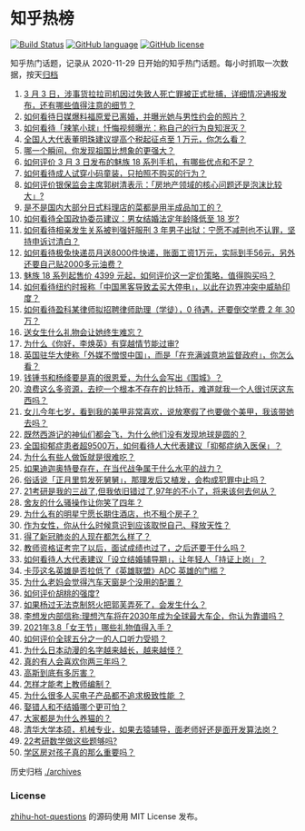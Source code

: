 # 知乎热榜
[![Build Status](https://github.com/ToWeLong/zhihu-hot-questions/workflows/CI/badge.svg)](https://github.com/ToWeLong/zhihu-hot-questions/actions)
[![GitHub language](https://img.shields.io/badge/language-golang-orange.svg)](https://golang.org/)
[![GitHub license](https://img.shields.io/github/license/ToWeLong/zhihu-hot-questions)](https://github.com/ToWeLong/zhihu-hot-questions/blob/main/LICENSE)

知乎热门话题，记录从 2020-11-29 日开始的知乎热门话题。每小时抓取一次数据，按天[归档](./archives)

<!-- BEGIN -->

1. [3 月 3 日，涉事货拉拉司机因过失致人死亡罪被正式批捕，详细情况通报发布，还有哪些值得注意的细节？](https://www.zhihu.com/question/447340905)
1. [如何看待日媒爆料福原爱已离婚，并曝光她与男性约会的照片？](https://www.zhihu.com/question/447390190)
1. [如何看待「辣笔小球」忏悔视频曝光：称自己的行为良知泯灭？](https://www.zhihu.com/question/447109721)
1. [全国人大代表董明珠建议提高个税起征点至 1 万元，你怎么看？](https://www.zhihu.com/question/447327072)
1. [哪一个瞬间，你发现祖国比想象的更强大？](https://www.zhihu.com/question/446190780)
1. [如何评价 3 月 3 日发布的魅族 18 系列手机，有哪些优点和不足？](https://www.zhihu.com/question/446900324)
1. [如何看待成人试穿小码童装，只拍照不购买的行为？](https://www.zhihu.com/question/447335739)
1. [如何评价银保监会主席郭树清表示：「房地产领域的核心问题还是泡沫比较大」?](https://www.zhihu.com/question/447159850)
1. [是不是国内大部分日式料理店的菜都是用半成品加工的？](https://www.zhihu.com/question/25686948)
1. [如何看待全国政协委员建议：男女结婚法定年龄降低至 18 岁?](https://www.zhihu.com/question/447328679)
1. [如何看待相亲发生关系被判强奸服刑 3 年男子出狱：宁愿不减刑也不认罪，坚持申诉讨清白？](https://www.zhihu.com/question/447171735)
1. [如何看待极兔快递员月送8000件快递，账面工资1万元，实际到手56元，另外还要自己贴2000多元油费？](https://www.zhihu.com/question/446532924)
1. [魅族 18 系列起售价 4399 元起，如何评价这一定价策略，值得购买吗？](https://www.zhihu.com/question/447392215)
1. [如何看待纽约时报称「中国黑客导致孟买大停电」，以此在边界冲突中威胁印度？](https://www.zhihu.com/question/447177977)
1. [如何看待盈科某律师拟招聘律师助理（学徒），0 待遇，还要倒交学费 2 年 30 万？](https://www.zhihu.com/question/447339532)
1. [送女生什么礼物会让她终生难忘？](https://www.zhihu.com/question/22544804)
1. [为什么《你好，李焕英》有穿越情节能过审?](https://www.zhihu.com/question/443562316)
1. [英国驻华大使称「外媒不憎恨中国」，而是「在充满诚意地监督政府」，你怎么看？](https://www.zhihu.com/question/447324266)
1. [钱锺书和杨绛要是真的很恩爱，为什么会写出《围城》？](https://www.zhihu.com/question/66753133)
1. [浪费这么多资源，去挖一个根本不存在的比特币，难道就我一个人很讨厌这东西吗？](https://www.zhihu.com/question/445164512)
1. [女儿今年七岁，看到我的美甲非常喜欢，说放寒假了也要做个美甲，我该带她去吗？](https://www.zhihu.com/question/365264970)
1. [既然西游记的神仙们都会飞，为什么他们没有发现地球是圆的？](https://www.zhihu.com/question/443331582)
1. [全国抑郁症患者超9500万，如何看待人大代表建议「抑郁症纳入医保」？](https://www.zhihu.com/question/447323933)
1. [为什么有些人做饭就是很难吃？](https://www.zhihu.com/question/437656087)
1. [如果迪迦奥特曼存在，在当代战争属于什么水平的战力？](https://www.zhihu.com/question/435360716)
1. [俗话说「正月里剪发死舅舅」，那理发后又植发，会构成犯罪中止吗？](https://www.zhihu.com/question/446794004)
1. [21考研是我的三战了,但我依旧错过了,97年的不小了，将来该何去何从？](https://www.zhihu.com/question/436934660)
1. [舍友的什么骚操作让你笑了四年？](https://www.zhihu.com/question/435608547)
1. [为什么有的明星宁愿长期住酒店，也不租个房子？](https://www.zhihu.com/question/442085261)
1. [作为女性，你从什么时候意识到应该取悦自己、释放天性？](https://www.zhihu.com/question/446459169)
1. [得了新冠肺炎的人现在都怎么样了？](https://www.zhihu.com/question/395696795)
1. [教师资格证考完了以后，面试成绩也过了，之后还要干什么吗？](https://www.zhihu.com/question/329299308)
1. [如何看待人大代表建议「设立结婚辅导期」，让年轻人「持证上岗」？](https://www.zhihu.com/question/447325792)
1. [卡莎这名英雄是否拉低了《英雄联盟》ADC 英雄的门槛？](https://www.zhihu.com/question/446294778)
1. [为什么老妈会觉得汽车天窗是个没用的配置？](https://www.zhihu.com/question/442784206)
1. [如何评价胡桃的强度?](https://www.zhihu.com/question/447246320)
1. [如果杨过无法克制怒火把郭芙弄死了，会发生什么？](https://www.zhihu.com/question/364533089)
1. [李想发内部信称:理想汽车将在2030年成为全球最大车企，你认为靠谱吗？](https://www.zhihu.com/question/446247892)
1. [2021年3.8「女王节」哪些礼物值得入手？](https://www.zhihu.com/question/446638868)
1. [如何评价全球五分之一的人口听力受损？](https://www.zhihu.com/question/447337640)
1. [为什么日本动漫的名字越来越长，越来越怪？](https://www.zhihu.com/question/46759986)
1. [真的有人会喜欢你两三年吗？](https://www.zhihu.com/question/445008599)
1. [高斯到底有多厉害？](https://www.zhihu.com/question/35107219)
1. [怎样才能考上教师编制？](https://www.zhihu.com/question/23612599)
1. [为什么很多人买电子产品都不追求极致性能 ？](https://www.zhihu.com/question/445874215)
1. [娶错人和不结婚哪个更可怕？](https://www.zhihu.com/question/406565047)
1. [大家都是为什么养猫的？](https://www.zhihu.com/question/446374534)
1. [清华大学本硕，机械专业，如果去猿辅导，面老师好还是面开发算法岗？](https://www.zhihu.com/question/445326907)
1. [22考研数学做这些题够吗?](https://www.zhihu.com/question/446803905)
1. [学区房对孩子真的那么重要吗？](https://www.zhihu.com/question/446434828)

<!-- END -->

历史归档 [./archives](./archives)


### License
[zhihu-hot-questions](https://github.com/towelong/zhihu-hot-questions) 的源码使用 MIT License 发布。
